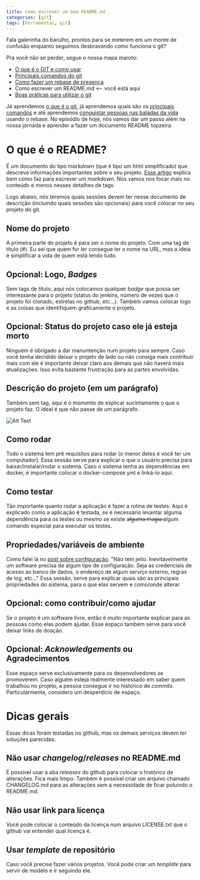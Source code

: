 ```yaml
---
title: Como escrever um bom README.md
categories: [git]
tags: [Ferramentas, git]
---
```


Fala galerinha do barulho, prontos para se meterem em um monte de confusão enquanto seguimos desbravando como funciona o git?

Pra você não se perder, segue o nossa mapa maroto:

* [O que é o GIT e como usar](https://dev.to/lucasscharf/uma-gentil-introducao-ao-git-e-seus-comandos-2lf)
* [Principais comandos do git](https://dev.to/lucasscharf/alguns-dos-principais-comandos-do-git-3dhd)
* [Como fazer um rebase de presença](https://dev.to/lucasscharf/como-fazer-um-rebase-de-presenca-2jj7)
* Como escrever um README.md ⟵ você está aqui
* [Boas práticas para utilizar o git](https://dev.to/lucasscharf/boas-praticas-para-usar-o-git-2e0e)

Já aprendemos [o que é o git](https://dev.to/lucasscharf/uma-gentil-introducao-ao-git-e-seus-comandos-2lf), já aprendemos quais são os [principais comandos](https://dev.to/lucasscharf/alguns-dos-principais-comandos-do-git-3dhd) e até aprendemos [conquistar pessoas nas baladas da vida](https://dev.to/lucasscharf/como-fazer-um-rebase-de-presenca-2jj7) usando o rebase. 
No episódio de hoje, nós vamos dar um passo além na nossa jornada e aprender a fazer um documento README topzeira.

# O que é o README?
É um documento do tipo *markdown* (que é tipo um html simplificado) que descreve informações importantes sobre o seu projeto. [Esse artigo](https://medium.com/@raullesteves/github-como-fazer-um-readme-md-bonit%C3%A3o-c85c8f154f8) explica bem como faz para escrever um *markdown*. Nós vamos nos focar mais no conteúdo e menos nesses detalhes de tags. 

Logo abaixo, nós teremos quais sessões devem ter nesse  documento de descrição (incluindo quais sessões são opcionais) para você colocar no seu projeto do git. 

## Nome do projeto 
A primeira parte do projeto é para ser o nome do projeto. Com uma tag de título (#). Eu sei que quem for ler consegue ler o nome na URL, mas a ideia é simplificar a vida de quem está lendo tudo.

## Opcional: Logo, *Badges*
Sem tags de título, aqui nós colocamos qualquer *badge* que possa ser interessante para o projeto (status do jenkins, número de vezes que o projeto foi clonado, estrelas no github, etc...). Também vamos colocar logo e as coisas que identifiquem graficamente o projeto.

## Opcional: Status do projeto caso ele já esteja morto
Ninguém é obrigado a dar manuntenção num projeto para sempre. Caso você tenha decidido deixar o projeto de lado ou não consiga mais contribuir mais com ele é importante deixar claro aos demais que não haverá mais atualizações. 
Isso evita bastante frustração para as partes envolvidas.

## Descrição do projeto (em um parágrafo)
Também sem tag, aqui é o momento de explicar sucintamente o que o projeto faz. O ideal é que não passe de um parágrafo. 

![Alt Text](https://dev-to-uploads.s3.amazonaws.com/i/5tzxtjjt56gt123ngb8k.jpeg)

## Como rodar
Todo o sistema tem pré requisitos para rodar (o menor deles é você ter um computador). Essa sessão serve para explicar o que o usuário precisa para baixar/instalar/rodar o  sistema. 
Caso o sistema tenha as dependências em docker, é importante colocar o docker-compose.yml e linká-lo aqui.

## Como testar
Tão importante quanto rodar a aplicação é fazer a rotina de testes. Aqui é explicado como a aplicação é testada, se é necessário levantar alguma dependência para os testes ou mesmo se existe a̶l̶g̶u̶m̶a̶ ̶m̶a̶g̶i̶a̶ algum comando especial para executar os testes. 

## Propriedades/variáveis de ambiente
Como falei lá no [post sobre configuração](https://dev.to/lucasscharf/configurando-sua-aplicacao-java-com-quarkus-configproperty-2h2c). "Não tem jeito. Inevitavelmente um software precisa de algum tipo de configuração. Seja as credenciais de acesso ao banco de dados, o endereço de algum serviço externo, regras de log, etc..."
Essa sessão, serve para explicar quais são as principais propriedades do sistema, para o que elas servem e como/onde alterar. 

## Opcional: como contribuir/como ajudar
Se o projeto é um software livre, então é muito importante explicar para as pessoas como elas podem ajudar. 
Esse espaço também serve para você deixar links de doação. 

## Opcional: *Acknowledgements* ou Agradecimentos
Esse espaço serve exclusivamente para os desenvolvedores se promoverem. Caso alguém esteja realmente interessado em saber quem trabalhou no projeto, a pessoa consegue ir no histórico de *commits*. 
Particularmente, considero um desperdício de espaço. 

# Dicas gerais
Essas dicas foram testadas no github, mas os demais serviços devem ter soluções parecidas. 

## Não usar *changelog*/*releases* no README.md
É possível usar a aba *releases* do github para colocar o histórico de alterações. Fica mais limpo. 
Também é possível criar um arquivo chamado CHANGELOG.md para as alterações sem a necessidade de ficar poluindo o README.md.

## Não usar link para licença
Você pode colocar o conteúdo da licença num arquivo LICENSE.txt que o github vai entender qual licença é.

## Usar *template* de repositório
Caso você precise fazer vários projetos. Você pode criar um *template* para servir de modelo e ir seguindo ele.